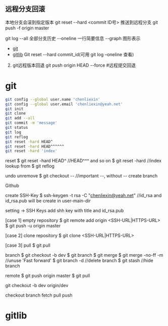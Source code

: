 



## 远程分支回滚
本地分支会滚到指定版本
git reset --hard <commit ID号>
推送到远程分支
git push -f origin master



git log
    --all     全部分支历史
    --oneline 一行简要信息
    --graph   图形表示

- [git](#git)
- [gitlib](#gitlib)
Git reset --hard commit_id(可用 git log –oneline 查看)
2. git远程版本回退
git push origin HEAD --force #远程提交回退


# git

```bash
git config --global user.name 'chenliexin'
git config --global user.email 'chenliexin@yeah.net'
git init
git clone
git add --all
git commit -m 'message'
git status
git log
git reflog
git reset -hard HEAD^
git reset -hard HEAD^^^^^^
git reset -hard 'index'

```


reset
$ git reset -hard HEAD^ //HEAD^^^ and so on
$ git reset -hard <index> //index lookup from $ git reflog

undo unremove
$ git checkout -- <path> //important --, without -- create branch

Github 

create SSH-Key
$ ssh-keygen -t rsa -C "chenliexin@yeah.net"
//id_rsa and id_rsa.pub will be create in user-main-dir

setting -> SSH Keys
add shh key with title and id_rsa.pub

[case 1] empty repository
$ git remote add origin <SSH-URL|HTTPS-URL>
$ git push -u origin master

[case 2] clone repository
$ git clone <SSH-URL|HTTPS-URL>

[case 3] pull
$ git pull

branch
$ git checkout -b dev
$ git branch
$ git merge <branch-name>
$ git merge -no-ff -m //unuse 'Fast forward'
$ git branch -d <branch-name> //delete branch
$ git stash //hide branch

remote
$ git push origin master
$ git pull

git checkout -b dev origin/dev



checkout
branch
fetch
pull
push



# gitlib
